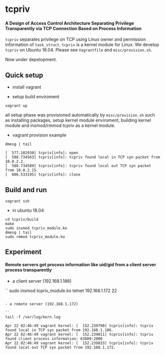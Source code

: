 # tcpriv

#### A Design of Access Control Architecture Separating Privilege Transparently via TCP Connection Based on Process Information

`tcpriv` separates privilege on TCP using Linux owner and permission information of `task_struct`. `tcpriv` is a kernel module for Linux. We develop `tcpriv` on Ubuntu 18.04. Please see `Vagrantfile` and `misc/provision.sh`.

Now under depelopment.

## Quick setup

- install vagrant

- setup build enviroment

```
vagrant up
```

all setup phase was provisioned automatically by `misc/provision.sh` such as installing packages, setup kernel module enviroment, building kernel module and insmod/rmmod tcpriv as a kernel module.

- vagrant provision example

```
dmesg | tail

[  577.102930] tcpriv[info]: open
[  588.734563] tcpriv[info]: tcpriv found local in TCP syn packet from 10.0.2.2.
[  588.734589] tcpriv[info]: tcpriv found local out TCP syn packet from 10.0.2.15.
[  606.533195] tcpriv[info]: close
```


## Build and run

```
vagrant ssh
```

- in ubuntu 18.04

```
cd tcpriv/build
make
sudo insmod tcpriv_module.ko
dmesg | tail
sudo rmmod tcpriv_module.ko
```

## Experiment

#### Remote servers get process information like uid/gid from a client server process transparently

- a client server (192.168.1.186)

``
sudo insmod tcpriv_module.ko
telnet 192.168.1.172 22
```

- a remote server (192.168.1.172)

``
tail -f /var/log/kern.log

Apr 22 02:46:49 vagrant kernel: [  152.239790] tcpriv[info]: tcpriv found local in TCP syn packet from 192.168.1.186.
Apr 22 02:46:49 vagrant kernel: [  152.239811] tcpriv[info]: tcpriv found client process information: 63889:2000
Apr 22 02:46:49 vagrant kernel: [  152.239833] tcpriv[info]: tcpriv found local out TCP syn packet from 192.168.1.172.
```
